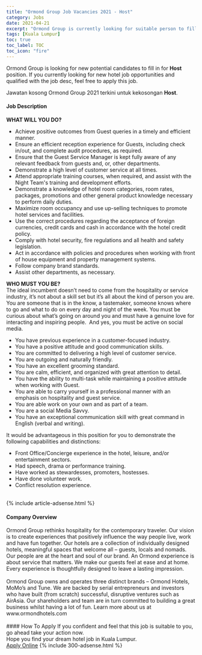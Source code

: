 ```yaml
---
title: "Ormond Group Job Vacancies 2021 - Host" 
category: Jobs 
date: 2021-04-21 
excerpt: "Ormond Group is currently looking for suitable person to fill in the Host which positioned at Kuala Lumpur" 
tags: [Kuala Lumpur] 
toc: true 
toc_label: TOC 
toc_icon: "fire" 
--- 
```


<p>Ormond Group is looking for new potential candidates to fill in for <b>Host</b> position. If you currently looking for new hotel job opportunities and qualified with the job desc, feel free to apply this job.
</p>Jawatan kosong Ormond Group 2021 terkini untuk kekosongan <b>Host</b>. 
<div><div><h4>Job Description</h4></div><div><div><span><div><div><strong>WHAT WILL YOU DO?</strong></div><ul><li>Achieve positive outcomes from Guest queries in a timely and efficient manner.</li><li>Ensure an efficient reception experience for Guests, including check in/out, and complete audit procedures, as required.</li><li>Ensure that the Guest Service Manager is kept fully aware of any relevant feedback from guests and, or, other departments.</li><li>Demonstrate a high level of customer service at all times.</li><li>Attend appropriate training courses, when required, and assist with the Night Team's training and development efforts.</li><li>Demonstrate a knowledge of hotel room categories, room rates, packages, promotions and other general product knowledge necessary to perform daily duties.</li><li>Maximize room occupancy and use up-selling techniques to promote hotel services and facilities.</li><li>Use the correct procedures regarding the acceptance of foreign currencies, credit cards and cash in accordance with the hotel credit policy.</li><li>Comply with hotel security, fire regulations and all health and safety legislation.</li><li>Act in accordance with policies and procedures when working with front of house equipment and property management systems.</li><li>Follow company brand standards.</li><li>Assist other departments, as necessary.</li></ul><div><b>WHO MUST YOU BE?</b></div><div>The ideal incumbent doesn&#8217;t need to come from the hospitality or service industry, it&#8217;s not about a skill set but it&#8217;s all about the kind of person you are. You are someone that is in the know, a tastemaker, someone knows where to go and what to do on every day and night of the week. You must be curious about what&#8217;s going on around you and must have a genuine love for interacting and inspiring people.&#160; And yes, you must be active on social media.<ul><li>You have previous experience in a customer-focused industry.</li><li>You have a positive attitude and good communication skills.</li><li>You are committed to delivering a high level of customer service.</li><li>You are outgoing and naturally friendly.</li><li>You have an excellent grooming standard.</li><li>You are calm, efficient, and organized with great attention to detail.</li><li>You have the ability to multi-task while maintaining a positive attitude when working with Guest.</li><li>You are able to carry yourself in a professional manner with an emphasis on hospitality and guest service.</li><li>You are able work on your own and as part of a team.</li><li>You are a social Media Savvy.</li><li>You have an exceptional communication skill with great command in English (verbal and writing).</li></ul><div>It would be advantageous in this position for you to demonstrate the following capabilities and distinctions:</div><ul><li>Front Office/Concierge experience in the hotel, leisure, and/or entertainment sectors.</li><li>Had speech, drama or performance training.</li><li>Have worked as stewardesses, promoters, hostesses.</li><li>Have done volunteer work.</li><li>Conflict resolution experience.<br>&#160;</li></ul></div></div></span></div></div></div> 
{% include article-adsense.html %} 
<div><div><h4>Company Overview</h4></div><div><div><span><div><div>
	Ormond Group rethinks hospitality for the contemporary traveler. Our vision is to create experiences that positively influence the way people live, work and have fun together. Our hotels are a collection of individually designed hotels, meaningful spaces that welcome all &#8211; guests, locals and nomads. Our people are at the heart and soul of our brand. An Ormond experience is about service that matters. We make our guests feel at ease and at home. Every experience is thoughtfully designed to leave a lasting impression.<br>
<br>
	Ormond Group owns and operates three distinct brands &#8211; Ormond Hotels, MoMo&#8217;s and Tune. We are backed by serial entrepreneurs and investors who have built (from scratch) successful, disruptive ventures such as AirAsia. Our shareholders and team are in turn committed to building a great business whilst having a lot of fun. Learn more about us at www.ormondhotels.com<br>
	&#160;</div></div></span></div></div></div> 
#### How To Apply 
If you confident and feel that this job is suitable to you, go ahead take your action now. <br/> 
Hope you find your dream hotel job in Kuala Lumpur. <br/> 
<a href="https://www.jobstreet.com.my/en/job/host-4525940?jobId=jobstreet-my-job-4525940" class="btn btn--info" target="_blank" rel="nofollow noopenner">Apply Online</a> 
{% include 300-adsense.html %} 